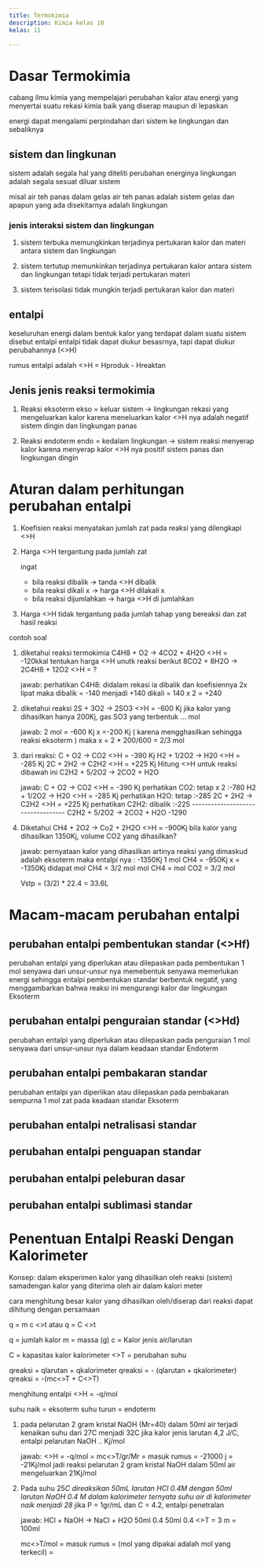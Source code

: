 ```yaml
---
title: Termokimia
description: Kimia kelas 10
kelas: 11

---
```


# Dasar Termokimia
cabang ilmu kimia yang mempelajari perubahan kalor atau energi yang menyertai suatu rekasi kimia baik yang diserap maupun di lepaskan

energi dapat mengalami perpindahan dari sistem ke lingkungan dan sebaliknya

## sistem dan lingkunan
sistem adalah segala hal yang diteliti perubahan energinya
lingkungan adalah segala sesuat diluar sistem 

misal air teh panas dalam gelas 
air teh panas adalah sistem
gelas dan apapun yang ada disekitarnya adalah lingkungan

### jenis interaksi sistem dan lingkungan
1. sistem terbuka
    memungkinkan terjadinya pertukaran kalor dan materi antara sistem dan lingkungan

2. sistem tertutup
    memunkinkan terjadinya pertukaran kalor antara sistem dan lingkungan tetapi tidak terjadi pertukaran materi

3. sistem terisolasi
    tidak mungkin terjadi pertukaran kalor dan materi

## entalpi
keseluruhan energi dalam bentuk kalor yang terdapat dalam suatu sistem disebut entalpi
entalpi tidak dapat diukur besasrnya, tapi dapat diukur perubahannya (<>H)

rumus entalpi adalah <>H = Hproduk - Hreaktan

## Jenis jenis reaksi termokimia

1. Reaksi eksoterm
ekso = keluar 
sistem -> lingkungan
rekasi yang mengeluarkan kalor
karena meneluarkan kalor <>H nya adalah negatif
sistem dingin dan lingkungan panas

2. Reaksi endoterm
endo = kedalam
lingkungan -> sistem
reaksi menyerap kalor
karena menyerap kalor <>H nya positif 
sistem panas dan lingkungan dingin

# Aturan dalam perhitungan perubahan entalpi

1. Koefisien reaksi menyatakan jumlah zat pada reaksi yang dilengkapi <>H

2. Harga <>H tergantung pada jumlah zat

    ingat
    * bila reaksi dibalik -> tanda <>H dibalik
    * bila reaksi dikali x -> harga <>H dilakali x
    * bila reaksi dijumlahkan -> harga <>H di jumlahkan

3. Harga <>H tidak tergantung pada jumlah tahap yang bereaksi dan zat hasil reaksi 

contoh soal 

1.  diketahui reaksi termokimia C4H8 + O2 -> 4CO2 + 4H2O  <>H = -120kkal
    tentukan harga <>H unutk reaksi berikut 
    8CO2 + 8H2O -> 2C4H8 + 12O2 <>H = ?

    jawab:
    perhatikan C4H8: didalam rekasi ia dibalik dan koefisiennya 2x lipat maka
    dibalik = -140 menjadi +140 
    dikali = 140 x 2 = +240 

2.  diketahui reaksi 2S + 3O2 -> 2SO3 <>H = -600 Kj
    jika kalor yang dihasilkan hanya 200Kj, gas SO3
    yang terbentuk ... mol

    jawab:
    2 mol = -600 Kj
    x  =-200 Kj ( karena mengghasilkan sehingga reaksi eksoterm )
    maka x = 2 * 200/600 = 2/3 mol

3.  dari reaksi:
    C + O2 -> CO2 <>H = -390 Kj
    H2 + 1/2O2 -> H20 <>H = -285 Kj
    2C + 2H2 -> C2H2 <>H = +225 Kj
    Hitung <>H untuk reaksi dibawah ini
    C2H2 + 5/2O2 -> 2CO2 + H2O
    
    jawab:
    C + O2 -> CO2 <>H = -390 Kj         perhatikan CO2: tetap x 2   :-780
    H2 + 1/2O2 -> H20 <>H = -285 Kj     perhatikan H2O: tetap       :-285
    2C + 2H2 -> C2H2 <>H = +225 Kj      perhatikan C2H2: dibalik    :-225
                                        ----------------------------------
    C2H2 + 5/2O2 -> 2CO2 + H2O                                       -1290

4.  Diketahui CH4 + 2O2 -> Co2 + 2H2O <>H = -900Kj
    bila kalor yang dihasilkan 1350Kj, volume CO2 yang dihasilkan?
    
    jawab:
    pernyataan kalor yang dihasilkan artinya reaksi yang dimaskud adalah eksoterm maka entalpi nya : -1350Kj
    1 mol CH4 = -950Kj
    x = -1350Kj
    didapat mol CH4 = 3/2 mol
    mol CH4 = mol CO2 = 3/2 mol

    Vstp = (3/2) * 22.4 = 33.6L

# Macam-macam perubahan entalpi

## perubahan entalpi pembentukan standar (<>Hf)
perubahan entalpi yang diperlukan atau dilepaskan pada pembentukan 1 mol senyawa dari unsur-unsur nya
memebentuk senyawa memerlukan energi sehingga entalpi pembentukan standar berbentuk negatif, yang menggambarkan bahwa reaksi ini mengurangi kalor dar lingkungan
Eksoterm

## perubahan entalpi penguraian standar (<>Hd)
perubahan entalpi yang diperlukan atau dilepaskan pada penguraian 1 mol senyawa dari unsur-unsur nya
dalam keadaan standar
Endoterm

## perubahan entalpi pembakaran standar
perubahan entalpi yan diperlikan atau dilepaskan pada pembakaran sempurna 1 mol zat pada keadaan standar
Eksoterm

## perubahan entalpi netralisasi standar
## perubahan entalpi penguapan standar
## perubahan entalpi peleburan dasar
## perubahan entalpi sublimasi standar

# Penentuan Entalpi Reaski Dengan Kalorimeter
Konsep: dalam eksperimen kalor yang dihasilkan oleh reaksi (sistem) samadengan kalor yang diterima oleh air dalam kalori meter

cara menghitung besar kalor yang dihasilkan oleh/diserap dari reaksi dapat dihitung dengan persamaan

q = m c <>t 
atau 
q = C <>t

q = jumlah kalor
m = massa (g)
c = Kalor jenis air/larutan

C = kapasitas kalor kalorimeter
<>T = perubahan suhu

qreaksi + qlarutan + qkalorimeter
qreaksi = - (qlarutan + qkalorimeter)
qreaksi = -(mc<>T + C<>T)

menghitung entalpi <>H = -q/mol

suhu naik = eksoterm
suhu turun = endoterm

1.  pada pelarutan 2 gram kristal NaOH (Mr=40) dalam 50ml air terjadi kenaikan
    suhu dari 27C menjadi   32C jika kalor jenis larutan 4,2 J/C, entalpi pelarutan NaOH .. Kj/mol

    jawab:
    <>H = -q/mol = mc<>T/gr/Mr = masuk rumus = -21000 j = -21Kj/mol
    jadi reaksi pelarutan 2 gram kristal NaOH dalam 50ml air mengeluarkan 21Kj/mol

2.  Pada suhu 25*C direaksikan 50mL larutan HCl 0.4M dengan 50ml larutan NaOH 0.4 M dalam kalorimeter
    ternyata suhu air di kalorimeter naik menjadi 28*
    jika P = 1gr/mL dan C = 4.2, entalpi penetralan

    jawab:
    HCl + NaOH -> NaCl + H2O
    50ml 0.4 50ml 0.4
    <>T = 3
    m = 100ml

    mc<>T/mol = masuk rumus = (mol yang dipakai adalah mol yang terkecil) = 
